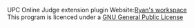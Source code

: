 UPC Online Judge extension plugin
Website:<a href="http://www.haoyuan.info/2017/01/02/hustoj%E6%8F%92%E4%BB%B6/" target="blank">Ryan's workspace</a></br>
This program is licenced under a <a href="https://github.com/ryanlee2014/UPC-HUSTOJ-plugin/blob/master/LICENSE">GNU General Public License</a>
